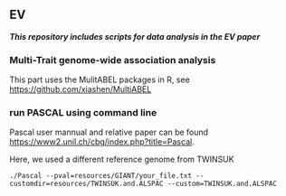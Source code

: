 ## EV
***This repository includes scripts for data analysis in the EV paper***

### Multi-Trait genome-wide association analysis 
This part uses the MulitABEL packages in R, see <https://github.com/xiashen/MultiABEL>

### run PASCAL using command line
Pascal user mannual and relative paper can be found <https://www2.unil.ch/cbg/index.php?title=Pascal>.

Here, we used a different reference genome from TWINSUK
```
./Pascal --pval=resources/GIANT/your_file.txt --customdir=resources/TWINSUK.and.ALSPAC --custom=TWINSUK.and.ALSPAC
```
